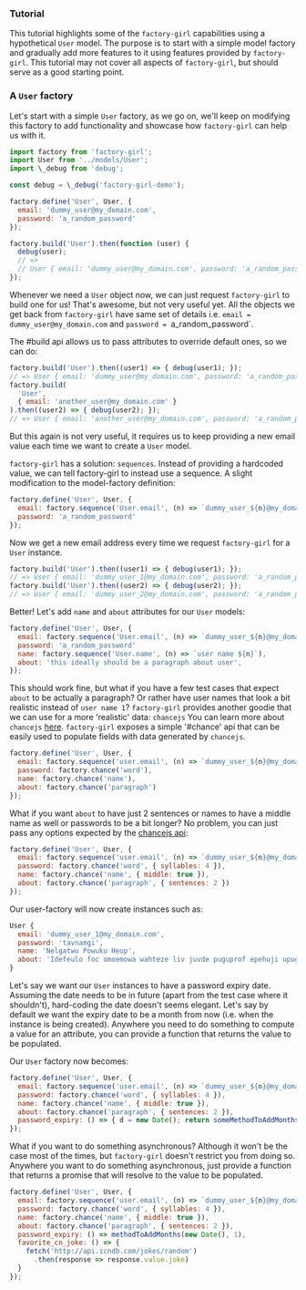 ### Tutorial
This tutorial highlights some of the `factory-girl` capabilities using a hypothetical `User` model.
The purpose is to start with a simple model factory and gradually add more features to it using
features provided by `factory-girl`. This tutorial may not cover all aspects of `factory-girl`, but should
serve as a good starting point.


### A `User` factory
Let's start with a simple `User` factory, as we go on, we'll keep on modifying this factory to add functionality and showcase
how `factory-girl` can help us with it.

```javascript
import factory from 'factory-girl';
import User from '../models/User';
import \_debug from 'debug';

const debug = \_debug('factory-girl-demo');

factory.define('User', User, {
  email: 'dummy_user@my_domain.com',
  password: 'a_random_password'
});

factory.build('User').then(function (user) {
  debug(user);
  // => 
  // User { email: 'dummy_user@my_domain.com', password: 'a_random_password' } 
});
```
Whenever we need a `User` object now, we can just request `factory-girl` to build one for us!
That's awesome, but not very useful yet. All the objects we get back from `factory-girl` have same set of 
details i.e. `email = dummy_user@my_domain.com` and `password = `a_random_password`.

The #build api allows us to pass attributes to override default ones, so we can do:
```javascript
factory.build('User').then((user1) => { debug(user1); });
// => User { email: 'dummy_user@my_domain.com', password: 'a_random_password' } 
factory.build(
  'User', 
  { email: 'another_user@my_domain.com' }
).then((user2) => { debug(user2); });
// => User { email: 'another_user@my_domain.com', password: 'a_random_password' } 
```
But this again is not very useful, it requires us to keep providing a new email value each time we want to create
a `User` model.

`factory-girl` has a solution: `sequences`. Instead of providing a hardcoded value, we can tell factory-girl to 
instead use a sequence. A slight modification to the model-factory definition:

```javascript
factory.define('User', User, {
  email: factory.sequence('User.email', (n) => `dummy_user_${n}@my_domain.com`),
  password: 'a_random_password'
});
```
Now we get a new email address every time we request `factory-girl` for a `User` instance.
```javascript
factory.build('User').then((user1) => { debug(user1); });
// => User { email: 'dummy_user_1@my_domain.com', password: 'a_random_password' } 
factory.build('User').then((user2) => { debug(user2); });
// => User { email: 'dummy_user_2@my_domain.com', password: 'a_random_password' } 
```
Better! Let's add `name` and `about` attributes for our `User` models: 
```javascript
factory.define('User', User, {
  email: factory.sequence('User.email', (n) => `dummy_user_${n}@my_domain.com`),
  password: 'a_random_password'
  name: factory.sequence('User.name', (n) => `user name ${n}`),
  about: 'this ideally should be a paragraph about user',
});
```
This should work fine, but what if you have a few test cases that expect `about` to be actually a paragraph?
Or rather have user names that look a bit realistic instead of `user name 1`? `factory-girl` provides another goodie that we can use for a more 'realistic' data: `chancejs`
You can learn more about `chancejs` [here](http://chancejs.com/). `factory-girl` exposes a simple '#chance' api that 
can be easily used to populate fields with data generated by `chancejs`.

```javascript
factory.define('User', User, {
  email: factory.sequence('user.email', (n) => `dummy_user_${n}@my_domain.com`),
  password: factory.chance('word'),
  name: factory.chance('name'),
  about: factory.chance('paragraph')
});
```
What if you want `about` to have just 2 sentences or names to have a middle name as well or passwords to be a bit longer?
No problem, you can just pass any options expected by the [chancejs api](http://chancejs.com/):
```javascript
factory.define('User', User, {
  email: factory.sequence('user.email', (n) => `dummy_user_${n}@my_domain.com`),
  password: factory.chance('word', { syllables: 4 }),
  name: factory.chance('name', { middle: true }),
  about: factory.chance('paragraph', { sentences: 2 })
});
```
Our user-factory will now create instances such as:
```javascript
User { 
  email: 'dummy_user_1@my_domain.com', 
  password: 'tavnamgi', 
  name: 'Nelgatwu Powuku Heup', 
  about: 'Idefeulo foc omoemowa wahteze liv juvde puguprof epehuji upuga zige odfe igo sit pilamhul oto ukurecef.'
}
```
Let's say we want our `User` instances to have a password expiry date. Assuming the date needs to be in future (apart
from the test case where it shouldn't), hard-coding the date doesn't seems elegant. Let's say by default we want the 
expiry date to be a month from now (i.e. when the instance is being created). Anywhere you need to do something to
compute a value for an attribute, you can provide a function that returns the value to be populated.

Our `User` factory now becomes:
```javascript
factory.define('User', User, {
  email: factory.sequence('user.email', (n) => `dummy_user_${n}@my_domain.com`),
  password: factory.chance('word', { syllables: 4 }),
  name: factory.chance('name', { middle: true }),
  about: factory.chance('paragraph', { sentences: 2 }),
  password_expiry: () => { d = new Date(); return someMethodToAddMonths(date, 1); }
});
```
What if you want to do something asynchronous? Although it won't be the case most of the times, but `factory-girl` 
doesn't restrict you from doing so. Anywhere you want to do something asynchronous, just provide a function that returns
a promise that will resolve to the value to be populated.
```javascript
factory.define('User', User, {
  email: factory.sequence('user.email', (n) => `dummy_user_${n}@my_domain.com`),
  password: factory.chance('word', { syllables: 4 }),
  name: factory.chance('name', { middle: true }),
  about: factory.chance('paragraph', { sentences: 2 }),
  password_expiry: () => methodToAddMonths(new Date(), 1),
  favorite_cn_joke: () => { 
    fetch('http://api.icndb.com/jokes/random')
      .then(response => response.value.joke)
  }
});
```
